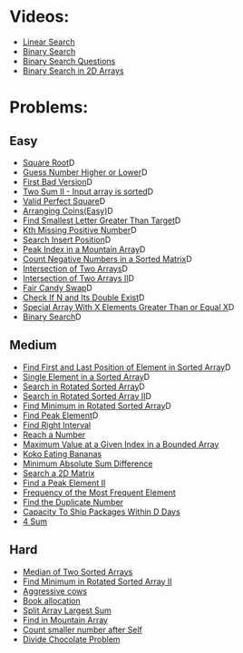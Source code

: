 # Videos:
- [Linear Search](https://youtu.be/_HRA37X8N_Q)
- [Binary Search](https://youtu.be/f6UU7V3szVw)
- [Binary Search Questions](https://youtu.be/W9QJ8HaRvJQ)
- [Binary Search in 2D Arrays](https://youtu.be/enI_KyGLYPo)

# Problems:

## Easy
- [Square Root](https://leetcode.com/problems/sqrtx/)D
- [Guess Number Higher or Lower](https://leetcode.com/problems/guess-number-higher-or-lower/)D
- [First Bad Version](https://leetcode.com/problems/first-bad-version/)D
- [Two Sum II - Input array is sorted](https://leetcode.com/problems/two-sum-ii-input-array-is-sorted/)D
- [Valid Perfect Square](https://leetcode.com/problems/valid-perfect-square/)D
- [Arranging Coins(Easy)](https://leetcode.com/problems/arranging-coins/)D
- [Find Smallest Letter Greater Than Target](https://leetcode.com/problems/find-smallest-letter-greater-than-target/)D
- [Kth Missing Positive Number](https://leetcode.com/problems/kth-missing-positive-number/)D
- [Search Insert Position](https://leetcode.com/problems/search-insert-position/)D
- [Peak Index in a Mountain Array](https://leetcode.com/problems/peak-index-in-a-mountain-array/)D
- [Count Negative Numbers in a Sorted Matrix](https://leetcode.com/problems/count-negative-numbers-in-a-sorted-matrix/)D
- [Intersection of Two Arrays](https://leetcode.com/problems/intersection-of-two-arrays/)D
- [Intersection of Two Arrays II](https://leetcode.com/problems/intersection-of-two-arrays-ii/)D
- [Fair Candy Swap](https://leetcode.com/problems/fair-candy-swap/)D
- [Check If N and Its Double Exist](https://leetcode.com/problems/check-if-n-and-its-double-exist/)D
- [Special Array With X Elements Greater Than or Equal X](https://leetcode.com/problems/special-array-with-x-elements-greater-than-or-equal-x/)D
- [Binary Search](https://leetcode.com/problems/binary-search/)D

## Medium
- [Find First and Last Position of Element in Sorted Array](https://leetcode.com/problems/find-first-and-last-position-of-element-in-sorted-array/)D
- [Single Element in a Sorted Array](https://leetcode.com/problems/single-element-in-a-sorted-array/)D
- [Search in Rotated Sorted Array](https://leetcode.com/problems/search-in-rotated-sorted-array/)D
- [Search in Rotated Sorted Array II](https://leetcode.com/problems/search-in-rotated-sorted-array-ii/)D
- [Find Minimum in Rotated Sorted Array](https://leetcode.com/problems/find-minimum-in-rotated-sorted-array/)D
- [Find Peak Element](https://leetcode.com/problems/find-peak-element/)D
- [Find Right Interval](https://leetcode.com/problems/find-right-interval/)
- [Reach a Number](https://leetcode.com/problems/reach-a-number/)
- [Maximum Value at a Given Index in a Bounded Array](https://leetcode.com/problems/maximum-value-at-a-given-index-in-a-bounded-array/)
- [Koko Eating Bananas](https://leetcode.com/problems/koko-eating-bananas/)
- [Minimum Absolute Sum Difference](https://leetcode.com/problems/minimum-absolute-sum-difference/)
- [Search a 2D Matrix](https://leetcode.com/problems/search-a-2d-matrix/)
- [Find a Peak Element II](https://leetcode.com/problems/find-a-peak-element-ii/)
- [Frequency of the Most Frequent Element](https://leetcode.com/problems/frequency-of-the-most-frequent-element/)
- [Find the Duplicate Number](https://leetcode.com/problems/find-the-duplicate-number/)
- [Capacity To Ship Packages Within D Days](https://leetcode.com/problems/capacity-to-ship-packages-within-d-days/)
- [4 Sum](https://leetcode.com/problems/4sum/)

## Hard
- [Median of Two Sorted Arrays](https://leetcode.com/problems/median-of-two-sorted-arrays/)
- [Find Minimum in Rotated Sorted Array II](https://leetcode.com/problems/find-minimum-in-rotated-sorted-array-ii/)
- [Aggressive cows](https://www.spoj.com/problems/AGGRCOW/)
- [Book allocation](https://www.geeksforgeeks.org/allocate-minimum-number-pages/)
- [Split Array Largest Sum](https://leetcode.com/problems/split-array-largest-sum/)
- [Find in Mountain Array](https://leetcode.com/problems/find-in-mountain-array/)
- [Count smaller number after Self](https://leetcode.com/problems/count-of-smaller-numbers-after-self/)
- [Divide Chocolate Problem](https://curiouschild.github.io/leetcode/2019/06/21/divide-chocolate.html)
